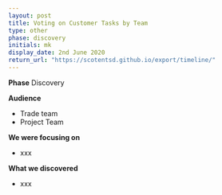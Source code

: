 ```yaml
---
layout: post
title: Voting on Customer Tasks by Team
type: other
phase: discovery
initials: mk
display_date: 2nd June 2020
return_url: "https://scotentsd.github.io/export/timeline/"
---
```


**Phase**
    Discovery

**Audience**
- Trade team
- Project Team

**We were focusing on**
- xxx

**What we discovered**
- xxx

<!--more-->
